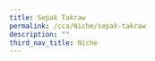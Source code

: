 ```yaml
---
title: Sepak Takraw
permalink: /cca/Niche/sepak-takraw
description: ""
third_nav_title: Niche
---
```

